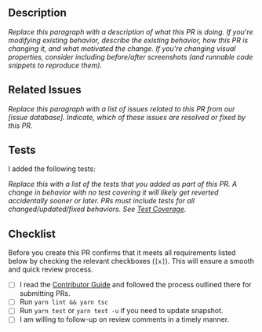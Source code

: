 ## Description

_Replace this paragraph with a description of what this PR is doing. If you're modifying existing behavior, describe the existing behavior, how this PR is changing it, and what motivated the change. If you're changing visual properties, consider including before/after screenshots (and runnable code snippets to reproduce them)._

## Related Issues

_Replace this paragraph with a list of issues related to this PR from our [issue database]. Indicate, which of these issues are resolved or fixed by this PR._

## Tests

I added the following tests:

_Replace this with a list of the tests that you added as part of this PR. A change in behavior with no test covering it
will likely get reverted accidentally sooner or later. PRs must include tests for all changed/updated/fixed behaviors. See [Test Coverage](https://app.codecov.io/gh/hyochan/react-native-masonry-list)._

## Checklist

Before you create this PR confirms that it meets all requirements listed below by checking the relevant checkboxes (`[x]`). This will ensure a smooth and quick review process.

- [ ] I read the [Contributor Guide](https://github.com/hyochan/react-native-masonry-list/blob/main/CONTRIBUTING.md) and followed the process outlined there for submitting PRs.
- [ ] Run `yarn lint && yarn tsc`
- [ ] Run `yarn test` or `yarn test -u` if you need to update snapshot.
- [ ] I am willing to follow-up on review comments in a timely manner.
